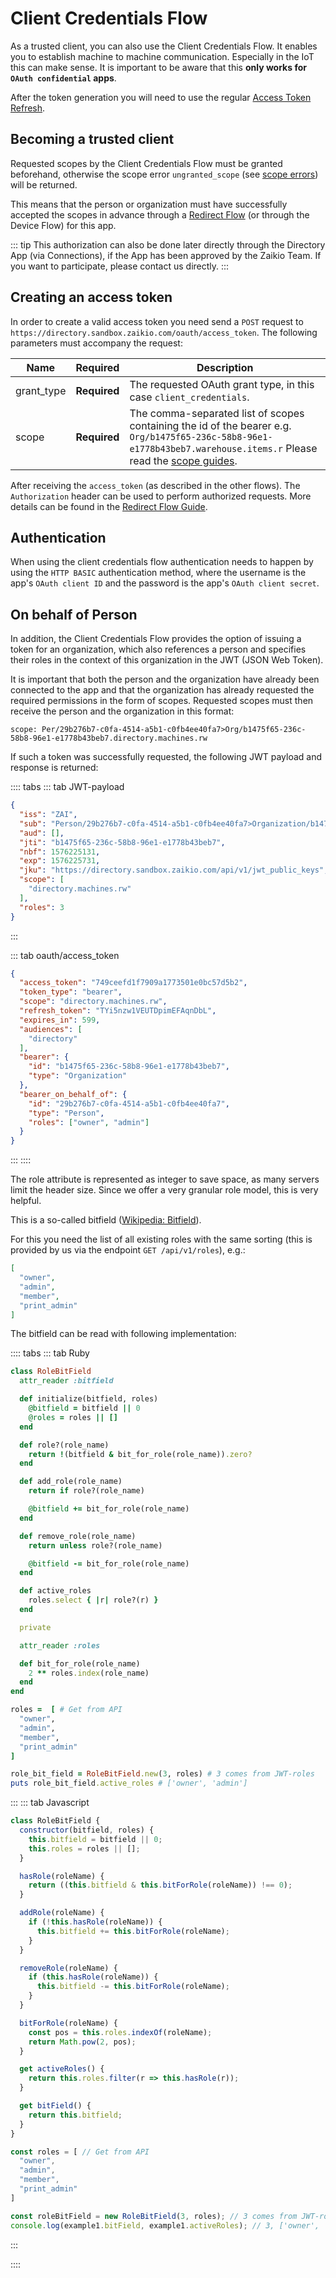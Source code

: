 # Client Credentials Flow

As a trusted client, you can also use the Client Credentials Flow. It enables you to establish machine to machine communication. Especially in the IoT this can make sense. It is important to be aware that this **only works for `OAuth confidential` apps**.

After the token generation you will need to use the regular [Access Token Refresh](./access-token-refresh.html).

## Becoming a trusted client

Requested scopes by the Client Credentials Flow must be granted beforehand, otherwise the scope error `ungranted_scope` (see [scope errors](/guide/oauth/scopes.html)) will be returned.

This means that the person or organization must have successfully accepted the scopes in advance through a [Redirect Flow](/guide/oauth/redirect-flow.html) (or through the Device Flow) for this app.

::: tip
This authorization can also be done later directly through the Directory App (via Connections), if the App has been approved by the Zaikio Team. If you want to participate, please contact us directly.
:::

## Creating an access token

In order to create a valid access token you need send a `POST` request to `https://directory.sandbox.zaikio.com/oauth/access_token`. The following parameters must accompany the request:

| Name       | Required     | Description                                                                                                                                                                                    |
| ---------- | ------------ | ---------------------------------------------------------------------------------------------------------------------------------------------------------------------------------------------- |
| grant_type | **Required** | The requested OAuth grant type, in this case `client_credentials`.                                                                                                                             |
| scope      | **Required** | The comma-separated list of scopes containing the id of the bearer e.g. `Org/b1475f65-236c-58b8-96e1-e1778b43beb7.warehouse.items.r` Please read the [scope guides](/guide/oauth/scopes.html). |

After receiving the `access_token` (as described in the other flows). The `Authorization` header can be used to perform authorized requests. More details can be found in the [Redirect Flow Guide](redirect-flow.html#retrieve-user-information-via-the-directory-api).

## Authentication

When using the client credentials flow authentication needs to happen by using the `HTTP BASIC` authentication method, where the username is the app's `OAuth client ID` and the password is the app's `OAuth client secret`.


## On behalf of Person

In addition, the Client Credentials Flow provides the option of issuing a token for an organization, which also references a person and specifies their roles in the context of this organization in the JWT (JSON Web Token).

It is important that both the person and the organization have already been connected to the app and that the organization has already requested the required permissions in the form of scopes. Requested scopes must then receive the person and the organization in this format:

```
scope: Per/29b276b7-c0fa-4514-a5b1-c0fb4ee40fa7>Org/b1475f65-236c-58b8-96e1-e1778b43beb7.directory.machines.rw
```

If such a token was successfully requested, the following JWT payload and response is returned:

:::: tabs
::: tab JWT-payload

```json
{
  "iss": "ZAI",
  "sub": "Person/29b276b7-c0fa-4514-a5b1-c0fb4ee40fa7>Organization/b1475f65-236c-58b8-96e1-e1778b43beb7",
  "aud": [],
  "jti": "b1475f65-236c-58b8-96e1-e1778b43beb7",
  "nbf": 1576225131,
  "exp": 1576225731,
  "jku": "https://directory.sandbox.zaikio.com/api/v1/jwt_public_keys",
  "scope": [
    "directory.machines.rw"
  ],
  "roles": 3
}
```

:::

::: tab oauth/access_token

```json
{
  "access_token": "749ceefd1f7909a1773501e0bc57d5b2",
  "token_type": "bearer",
  "scope": "directory.machines.rw",
  "refresh_token": "TYi5nzw1VEUTDpimEFAqnDbL",
  "expires_in": 599,
  "audiences": [
    "directory"
  ],
  "bearer": {
    "id": "b1475f65-236c-58b8-96e1-e1778b43beb7",
    "type": "Organization"
  },
  "bearer_on_behalf_of": {
    "id": "29b276b7-c0fa-4514-a5b1-c0fb4ee40fa7",
    "type": "Person",
    "roles": ["owner", "admin"]
  }
}
```

:::
::::

The role attribute is represented as integer to save space, as many servers limit the header size. Since we offer a very granular role model, this is very helpful.

This is a so-called bitfield ([Wikipedia: Bitfield](https://en.wikipedia.org/wiki/Bit_field)).

For this you need the list of all existing roles with the same sorting (this is provided by us via the endpoint `GET /api/v1/roles`), e.g.:

```json
[
  "owner",
  "admin",
  "member",
  "print_admin"
]
```

The bitfield can be read with following implementation:

:::: tabs
::: tab Ruby

```rb
class RoleBitField
  attr_reader :bitfield

  def initialize(bitfield, roles)
  	@bitfield = bitfield || 0
    @roles = roles || []
  end

  def role?(role_name)
    return !(bitfield & bit_for_role(role_name)).zero?
  end

  def add_role(role_name)
    return if role?(role_name)

    @bitfield += bit_for_role(role_name)
  end

  def remove_role(role_name)
    return unless role?(role_name)

    @bitfield -= bit_for_role(role_name)
  end

  def active_roles
    roles.select { |r| role?(r) }
  end

  private

  attr_reader :roles

  def bit_for_role(role_name)
    2 ** roles.index(role_name)
  end
end

roles =  [ # Get from API
  "owner",
  "admin",
  "member",
  "print_admin"
]

role_bit_field = RoleBitField.new(3, roles) # 3 comes from JWT-roles
puts role_bit_field.active_roles # ['owner', 'admin']
```

:::
::: tab Javascript

```js
class RoleBitField {
  constructor(bitfield, roles) {
  	this.bitfield = bitfield || 0;
    this.roles = roles || [];
  }

  hasRole(roleName) {
    return ((this.bitfield & this.bitForRole(roleName)) !== 0);
  }

  addRole(roleName) {
    if (!this.hasRole(roleName)) {
      this.bitfield += this.bitForRole(roleName);
    }
  }

  removeRole(roleName) {
    if (this.hasRole(roleName)) {
      this.bitfield -= this.bitForRole(roleName);
    }
  }

  bitForRole(roleName) {
    const pos = this.roles.indexOf(roleName);
    return Math.pow(2, pos);
  }

  get activeRoles() {
    return this.roles.filter(r => this.hasRole(r));
  }

  get bitField() {
    return this.bitfield;
  }
}

const roles = [ // Get from API
  "owner",
  "admin",
  "member",
  "print_admin"
]

const roleBitField = new RoleBitField(3, roles); // 3 comes from JWT-roles
console.log(example1.bitField, example1.activeRoles); // 3, ['owner', 'admin']
```

:::

::::
